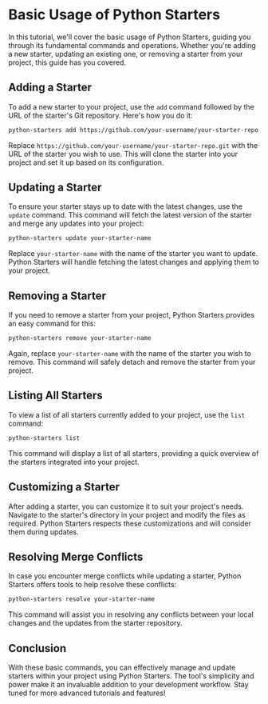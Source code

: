 # Basic Usage of Python Starters

In this tutorial, we'll cover the basic usage of Python Starters, guiding you through its fundamental commands and operations. Whether you're adding a new starter, updating an existing one, or removing a starter from your project, this guide has you covered.

## Adding a Starter

To add a new starter to your project, use the `add` command followed by the URL of the starter's Git repository. Here's how you do it:

```bash
python-starters add https://github.com/your-username/your-starter-repo.git
```

Replace `https://github.com/your-username/your-starter-repo.git` with the URL of the starter you wish to use. This will clone the starter into your project and set it up based on its configuration.

## Updating a Starter

To ensure your starter stays up to date with the latest changes, use the `update` command. This command will fetch the latest version of the starter and merge any updates into your project:

```bash
python-starters update your-starter-name
```

Replace `your-starter-name` with the name of the starter you want to update. Python Starters will handle fetching the latest changes and applying them to your project.

## Removing a Starter

If you need to remove a starter from your project, Python Starters provides an easy command for this:

```bash
python-starters remove your-starter-name
```

Again, replace `your-starter-name` with the name of the starter you wish to remove. This command will safely detach and remove the starter from your project.

## Listing All Starters

To view a list of all starters currently added to your project, use the `list` command:

```bash
python-starters list
```

This command will display a list of all starters, providing a quick overview of the starters integrated into your project.

## Customizing a Starter

After adding a starter, you can customize it to suit your project's needs. Navigate to the starter's directory in your project and modify the files as required. Python Starters respects these customizations and will consider them during updates.

## Resolving Merge Conflicts

In case you encounter merge conflicts while updating a starter, Python Starters offers tools to help resolve these conflicts:

```bash
python-starters resolve your-starter-name
```

This command will assist you in resolving any conflicts between your local changes and the updates from the starter repository.

## Conclusion

With these basic commands, you can effectively manage and update starters within your project using Python Starters. The tool's simplicity and power make it an invaluable addition to your development workflow. Stay tuned for more advanced tutorials and features!
